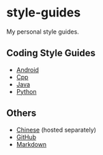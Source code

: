 # style-guides

My personal style guides.

## Coding Style Guides

* [Android][]
* [Cpp][]
* [Java][]
* [Python][]

## Others

* [Chinese][] (hosted separately)
* [GitHub][]
* [Markdown][]

[Android]: ./style/android.md
[Cpp]: ./style/cpp.md
[Java]: ./style/java.md
[Python]: ./style/python.md
[Chinese]: https://github.com/mzlogin/chinese-copywriting-guidelines
[GitHub]: ./style/github.md
[Markdown]: ./style/markdown.md
